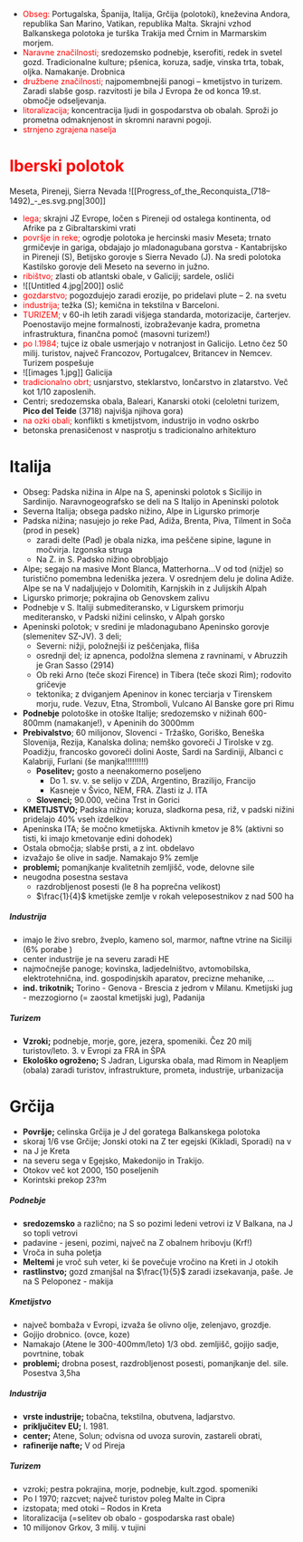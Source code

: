 - <font color="#ff0000">Obseg:</font> Portugalska, Španija, Italija, Grčija (polotoki), kneževina Andora, republika San Marino, Vatikan, republika Malta. Skrajni vzhod Balkanskega polotoka je turška Trakija med Črnim in Marmarskim morjem.
- <font color="#ff0000">Naravne značilnosti;</font> sredozemsko podnebje, kserofiti, redek in svetel gozd. Tradicionalne kulture; pšenica, koruza, sadje, vinska trta, tobak, oljka. Namakanje. Drobnica
- <font color="#ff0000">družbene značilnosti;</font> najpomembnejši panogi – kmetijstvo in turizem. Zaradi slabše gosp. razvitosti je bila J Evropa že od konca 19.st. območje odseljevanja.
- <font color="#ff0000">litoralizacija;</font> koncentracija ljudi in gospodarstva ob obalah. Sproži jo prometna odmaknjenost in skromni naravni pogoji.
- <font color="#ff0000">strnjeno zgrajena naselja</font>
# <font color="#ff0000">Iberski polotok</font>
Meseta, Pireneji, Sierra Nevada
![[Progress_of_the_Reconquista_(718–1492)_-_es.svg.png|300]]
- <font color="#ff0000">lega;</font> skrajni JZ Evrope, ločen s Pireneji od ostalega kontinenta, od Afrike pa z Gibraltarskimi vrati
- <font color="#ff0000">površje in reke;</font> ogrodje polotoka je hercinski masiv Meseta; trnato grmičevje in gariga, obdajajo jo mladonagubana gorstva - Kantabrijsko in Pireneji (S), Betijsko gorovje s Sierra Nevado (J). Na sredi polotoka Kastilsko gorovje deli Meseto na severno in južno.
- <font color="#ff0000">ribištvo; </font>zlasti ob atlantski obale, v Galiciji; sardele, osliči
- ![[Untitled 4.jpg|200]] oslič
- <font color="#ff0000">gozdarstvo; </font>pogozdujejo zaradi erozije, po pridelavi plute – 2. na svetu
- <font color="#ff0000">industrija;</font> težka (S); kemična in tekstilna v Barceloni.
- <font color="#ff0000">TURIZEM; </font>v 60-ih letih zaradi višjega standarda, motorizacije, čarterjev. Poenostavijo mejne formalnosti, izobraževanje kadra, prometna infrastruktura, finančna pomoč (masovni turizem!)
- <font color="#ff0000">po l.1984;</font> tujce iz obale usmerjajo v notranjost in Galicijo. Letno čez 50 milij. turistov, največ Francozov, Portugalcev, Britancev in Nemcev. Turizem pospešuje
- ![[images 1.jpg]] Galicija
- <font color="#ff0000">tradicionalno obrt;</font> usnjarstvo, steklarstvo, lončarstvo in zlatarstvo. Več kot 1/10 zaposlenih. 
- Centri; sredozemska obala, Baleari, Kanarski otoki (celoletni turizem, **Pico del Teide** (3718) najvišja njihova gora)
- <font color="#ff0000">na ozki obali;</font> konflikti s kmetijstvom, industrijo in vodno oskrbo
- betonska prenasičenost v nasprotju s tradicionalno arhitekturo
# Italija
- Obseg: Padska nižina in Alpe na S, apeninski polotok s Sicilijo in Sardinijo. Naravnogeografsko se deli na S Italijo in Apeninski polotok
- Severna Italija; obsega padsko nižino, Alpe in Ligursko primorje
- Padska nižina; nasujejo jo reke Pad, Adiža, Brenta, Piva, Tilment in Soča (prod in pesek)
	- zaradi delte (Pad) je obala nizka, ima peščene sipine, lagune in močvirja. Izgonska struga
	- Na Z. in S. Padsko nižino obrobljajo
- Alpe; segajo na masive Mont Blanca, Matterhorna...V od tod (nižje) so turistično pomembna ledeniška jezera. V osrednjem delu je dolina Adiže. Alpe se na V nadaljujejo v Dolomitih, Karnjskih in z Julijskih Alpah
- Ligursko primorje; pokrajina ob Genovskem zalivu
- Podnebje v S. Italiji submediteransko, v Ligurskem primorju mediteransko, v Padski nižini celinsko, v Alpah gorsko
- Apeninski polotok; v sredini je mladonagubano Apeninsko gorovje (slemenitev SZ-JV). 3 deli; 
	- Severni: nižji, položnejši iz peščenjaka, fliša
	- osrednji del; iz apnenca, podolžna slemena z ravninami, v Abruzzih je Gran Sasso (2914)
	- Ob reki Arno (teče skozi Firence) in Tibera (teče skozi Rim); rodovito gričevje
	- tektonika; z dviganjem Apeninov in konec terciarja v Tirenskem morju, rude. Vezuv, Etna, Stromboli, Vulcano Al Banske gore pri Rimu
- **Podnebje** polotoške in otoške Italije; sredozemsko v nižinah 600-800mm (namakanje!), v Apeninih do 3000mm
- **Prebivalstvo**; 60 milijonov, Slovenci - Tržaško, Goriško, Beneška Slovenija, Rezija, Kanalska dolina; nemško govoreči J Tirolske v zg. Poadižju, francosko govoreči dolini Aoste, Sardi na Sardiniji, Albanci c Kalabriji, Furlani  (še manjka!!!!!!!!!)
	- **Poselitev;** gosto a neenakomerno poseljeno
		- Do 1. sv. v. se selijo v ZDA, Argentino, Brazilijo, Francijo
		- Kasneje v Švico, NEM, FRA. Zlasti iz J. ITA
	- **Slovenci;** 90.000, večina Trst in Gorici
- **KMETIJSTVO;** Padska nižina; koruza, sladkorna pesa, riž, v padski nižini pridelajo 40% vseh izdelkov
- Apeninska ITA; še močno kmetijska. Aktivnih kmetov je 8% (aktivni so tisti, ki imajo kmetovanje edini dohodek)
- Ostala območja; slabše prsti, a z int. obdelavo
- izvažajo še olive in sadje. Namakajo 9% zemlje
- **problemi;** pomanjkanje kvalitetnih zemljišč, vode, delovne sile
- neugodna posestna sestava
	- razdrobljenost posesti (le 8 ha poprečna velikost)
	- $\frac{1}{4}$ kmetijske zemlje v rokah veleposestnikov z nad 500 ha
##### Industrija
- imajo le živo srebro, žveplo, kameno sol, marmor, naftne vtrine na Siciliji (6% porabe )
- center industrije je na severu zaradi HE
- najmočnejše panoge; kovinska, ladjedelništvo, avtomobilska, elektrotehnična, ind. gospodinjskih aparatov, precizne mehanike, ...
- **ind. trikotnik;** Torino - Genova - Brescia z jedrom v Milanu. Kmetijski jug - mezzogiorno (= zaostal kmetijski jug), Padanija
##### Turizem
- **Vzroki;** podnebje, morje, gore, jezera, spomeniki. Čez 20 milj turistov/leto. 3. v Evropi za FRA in ŠPA
- **Ekološko ogroženo;** S Jadran, Ligurska obala, mad Rimom in Neapljem (obala) zaradi turistov, infrastrukture, prometa, industrije, urbanizacija

# Grčija
- **Površje;** celinska Grčija je J del goratega Balkanskega polotoka
- skoraj 1/6 vse Grčije; Jonski otoki na Z ter egejski (Kikladi, Sporadi) na v
- na J je Kreta
- na severu sega v Egejsko, Makedonijo in Trakijo.
- Otokov več kot 2000, 150 poseljenih
- Korintski prekop 23?m
##### Podnebje
- **sredozemsko** a različno; na S so pozimi ledeni vetrovi iz V Balkana, na J so topli vetrovi
- padavine - jeseni, pozimi, največ na Z obalnem hribovju (Krf!)
- Vroča in suha poletja
- **Meltemi** je vroč suh veter, ki še povečuje vročino na Kreti in J otokih
- **rastlinstvo;** gozd zmanjšal na $\frac{1}{5}$ zaradi izsekavanja, paše. Je na S Peloponez - makija
##### Kmetijstvo
- največ bombaža v Evropi, izvaža še olivno olje, zelenjavo, grozdje. 
- Gojijo drobnico.  (ovce, koze)
- Namakajo (Atene le 300-400mm/leto) 1/3 obd. zemljišč, gojijo sadje, povrtnine, tobak
- **problemi;** drobna posest, razdrobljenost posesti, pomanjkanje del. sile. Posestva 3,5ha
##### Industrija
- **vrste industrije;** tobačna, tekstilna, obutvena, ladjarstvo.
- **priključitev EU;** l. 1981.
- **center;** Atene, Solun; odvisna od uvoza surovin, zastareli obrati,
- **rafinerije nafte;** V od Pireja
##### Turizem
- vzroki; pestra pokrajina, morje, podnebje, kult.zgod. spomeniki
- Po l 1970; razcvet; največ turistov poleg Malte in Cipra
- izstopata; med otoki – Rodos in Kreta
- litoralizacija (=selitev ob obalo - gospodarska rast obale)
- 10 milijonov Grkov, 3 milij. v tujini